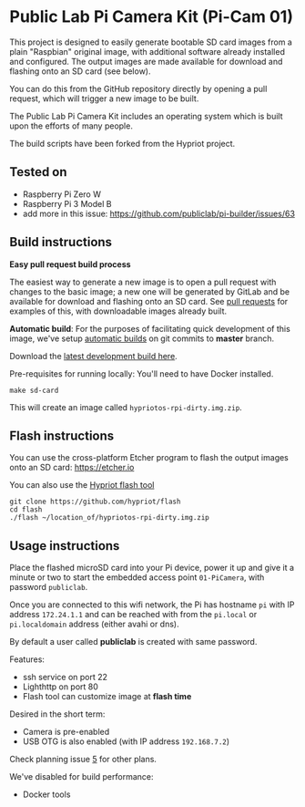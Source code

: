 
# Public Lab Pi Camera Kit (Pi-Cam 01)

This project is designed to easily generate bootable SD card images from a plain "Raspbian" original image, with additional software already installed and configured. The output images are made available for download and flashing onto an SD card (see below). 

You can do this from the GitHub repository directly by opening a pull request, which will trigger a new image to be built. 

The Public Lab Pi Camera Kit includes an operating system which is built upon the efforts of many people.

The build scripts have been forked from the Hypriot project.

## Tested on

* Raspberry Pi Zero W
* Raspberry Pi 3 Model B
* add more in this issue: https://github.com/publiclab/pi-builder/issues/63

## Build instructions

**Easy pull request build process**

The easiest way to generate a new image is to open a pull request with changes to the basic image; a new one will be generated by GitLab and be available for download and flashing onto an SD card. See [pull requests](https://github.com/publiclab/image-builder-pi/pulls) for examples of this, with downloadable images already built. 

**Automatic build**: For the purposes of facilitating quick development of this image, we've setup [automatic builds](https://jenkins.laboratoriopublico.org/job/Raspberry%20Kit%20Image/) on git commits to **master** branch. 

Download the [latest development build here](https://jenkins.laboratoriopublico.org/job/Raspberry%20Kit%20Image/ws/hypriotos-rpi-dirty.img.zip).

Pre-requisites for running locally: You'll need to have Docker installed.

```
make sd-card
```

This will create an image called `hypriotos-rpi-dirty.img.zip`.

## Flash instructions

You can use the cross-platform Etcher program to flash the output images onto an SD card: https://etcher.io

You can also use the [Hypriot flash tool](https://github.com/hypriot/flash)

```
git clone https://github.com/hypriot/flash
cd flash
./flash ~/location_of/hypriotos-rpi-dirty.img.zip
```

## Usage instructions

Place the flashed microSD card into your Pi device, power it up and give it a minute or two to start the embedded access point `01-PiCamera`, with password `publiclab`.

Once you are connected to this wifi network, the Pi has hostname `pi` with IP address `172.24.1.1` and can be reached with from the `pi.local` or `pi.localdomain` address (either avahi or dns).

By default a user called **publiclab** is created with same password.

Features:
  - ssh service on port 22
  - Lighthttp on port 80
  - Flash tool can customize image at **flash time**

Desired in the short term:
  - Camera is pre-enabled
  - USB OTG is also enabled (with IP address `192.168.7.2`)

Check planning issue [5](https://github.com/publiclab/image-builder-rpi/issues/5) for other plans.

We've disabled for build performance:
  - Docker tools

